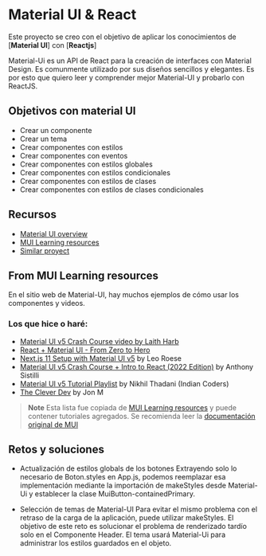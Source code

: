 # Material UI & React
Este proyecto se creo con el objetivo de aplicar los conocimientos de [**Material UI**] con [**Reactjs**]

Material-Ui es un API de React para la creación de interfaces con Material Design. Es comunmente utilizado por sus diseños sencillos y elegantes. 
Es por esto que quiero leer y comprender mejor Material-UI y probarlo con ReactJS.

## Objetivos con material UI
* Crear un componente
* Crear un tema
* Crear componentes con estilos
* Crear componentes con eventos
* Crear componentes con estilos globales
* Crear componentes con estilos condicionales
* Crear componentes con estilos de clases
* Crear componentes con estilos de clases condicionales

## Recursos

* [Material UI overview](https://mui.com/material-ui/getting-started/overview/)
* [MUI Learning resources](https://mui.com/material-ui/getting-started/learn/#free)
* [Similar proyect](https://mui.com/store/previews/minimal-dashboard/)

## From MUI Learning resources
En el sitio web de Material-UI, hay muchos ejemplos de cómo usar los componentes y videos.

### Los que hice o haré:
* [Material UI v5 Crash Course video by Laith Harb](https://www.youtube.com/watch?v=o1chMISeTC0)
* [React + Material UI - From Zero to Hero](https://www.youtube.com/playlist?list=PLDxCaNaYIuUlG5ZqoQzFE27CUOoQvOqnQ)
* [Next.js 11 Setup with Material UI v5](https://www.youtube.com/watch?v=IFaFFmPYyMI) by Leo Roese
* [Material UI v5 Crash Course + Intro to React (2022 Edition)](https://www.youtube.com/watch?v=_W3uuxDnySQ) by Anthony Sistilli
* [Material UI v5 Tutorial Playlist](https://www.youtube.com/playlist?list=PLlR2O33QQkfXnZMMZC0y22gLayBbB1UQd) by Nikhil Thadani (Indian Coders)
* [The Clever Dev](https://www.youtube.com/channel/UCb6AZy0_D1y661PMZck3jOw) by Jon M

> **Note**
>  Esta lista fue copiada de [MUI Learning resources](https://mui.com/material-ui/getting-started/learn/#free) y puede contener tutoriales agregados.
>  Se recomienda leer la [documentación original de MUI](https://mui.com/material-ui/getting-started/overview/)

## Retos y soluciones
* Actualización de estilos globals de los botones
Extrayendo solo lo necesario de Boton.styles en App.js, podemos reemplazar esa implementación mediante la importación de makeStyles desde Material-Ui y establecer la clase MuiButton-containedPrimary.

* Selección de temas de Material-UI
Para evitar el mismo problema con el retraso de la carga de la aplicación, puede utilizar makeStyles. El objetivo de este reto es solucionar el problema de renderizado tardío solo en el Componente Header. El tema usará Material-Ui para administrar los estilos guardados en el objeto.